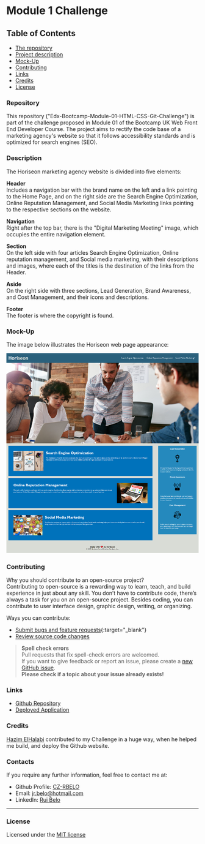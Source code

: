 # Module 1 Challenge

## Table of Contents

* [The repository](#repository)
* [Project description](#description)
* [Mock-Up](#mock-Up)
* [Contributing](#contributing)
* [Links](#links)
* [Credits](#credits)
* [License](#license)

### Repository

This repository ("Edx-Bootcamp-Module-01-HTML-CSS-Git-Challenge") is part of the challenge proposed in Module 01 of the Bootcamp UK Web Front End Developer Course.
The project aims to rectify the code base of a marketing agency's website so that it follows accessibility standards and is optimized for search engines (SEO).

### Description

The Horiseon marketing agency website is divided into five elements:

**Header**  
Includes a navigation bar with the brand name on the left and a link pointing to the Home Page, and on the right side are the Search Engine Optimization, Online Reputation Management, and Social Media Marketing links pointing to the respective sections on the website.

**Navigation**  
Right after the top bar, there is the "Digital Marketing Meeting" image, which occupies the entire navigation element.

**Section**  
On the left side with four articles Search Engine Optimization, Online reputation management, and Social media marketing, with their descriptions and images, where each of the titles is the destination of the links from the Header.

**Aside**  
On the right side with three sections, Lead Generation, Brand Awareness, and Cost Management, and their icons and descriptions.

**Footer**  
The footer is where the copyright is found.

### Mock-Up

The image below illustrates the Horiseon web page appearance:  

![Mock up Horiseon web page](/Assets/Mock-up-Horiseon-web-page.png)

### Contributing

Why you should contribute to an open-source project?  
Contributing to open-source is a rewarding way to learn, teach, and build experience in just about any skill.
You don’t have to contribute code, there’s always a task for you on an open-source project.
Besides coding, you can contribute to user interface design, graphic design, writing, or organizing.

Ways you can contribute:

* [Submit bugs and feature requests](https://github.com/CZ-RBelo/Edx-Bootcamp-Module-01-HTML-CSS-Git-Challenge/issues){:target="_blank"}
* [Review source code changes](https://external.ink?to=/github.com/CZ-RBelo/Edx-Bootcamp-Module-01-HTML-CSS-Git-Challenge/pulls)

> **Spell check errors**  
>Pull requests that fix spell-check errors are welcomed.  
>If you want to give feedback or report an issue, please create a [new GitHub issue](https://github.com/CZ-RBelo/Edx-Bootcamp-Module-01-HTML-CSS-Git-Challenge/issues/new).  
>**Please check if a topic about your issue already exists!**

### Links

* [Github Repository](https://github.com/CZ-RBelo/Edx-Bootcamp-Module-01-HTML-CSS-Git-Challenge.git)
* [Deployed Application](https://cz-rbelo.github.io/Edx-Bootcamp-Module-01-HTML-CSS-Git-Challenge/)

### Credits

[Hazim ElHalabi](git) contributed to my Challenge in a huge way, when he helped me build, and deploy the Github website.

### Contacts

If you require any further information, feel free to contact me at:
 
* Github Profile: [CZ-RBELO](https://github.com/CZ-RBelo/)  
* Email: [jr.belo@hotmail.com](mailto:jr.belo@hotmail.com)
* LinkedIn: [Rui Belo](https://linkedin.com/in/ruibelo)

---
### License
Licensed under the [MIT license](/LICENSE)